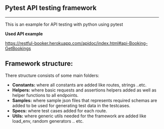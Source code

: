 ## Pytest API testing framework
--------------------------------
This is an example for API testing with python using pytest 

**Used API example**

https://restful-booker.herokuapp.com/apidoc/index.html#api-Booking-GetBookings

## Framework structure:
There structure consists of some main folders:

- **Constants:** where all constants are added like routes, strings ..etc.
- **Helpers:** where basic requests and assertions helpers added as well as helper functions to all endpoints.
- **Samples:** where sample json files that represents required schemas are added to be used for generating test data in the testcases.
- **Specs:** where test cases added for each route.
- **Utils:** where generic utils needed for the framework are added like load_env, random generators .. etc.

